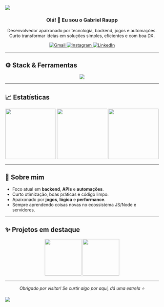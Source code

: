 <!-- Banner -->
<img src="https://capsule-render.vercel.app/api?type=waving&color=0:00C9FF,100:92FE9D&height=180&section=header&text=Gabriel%20Raupp&fontSize=42&fontColor=ffffff&fontAlignY=35&desc=Backend%20%7C%20Games%20%7C%20Automations&descAlignY=55" />

<h3 align="center">Olá! 👋 Eu sou o Gabriel Raupp</h3>

<p align="center">
  Desenvolvedor apaixonado por tecnologia, backend, jogos e automações.
  Curto transformar ideias em soluções simples, eficientes e com boa DX.
</p>

<p align="center">
  <a href="mailto:gabiraupppimentel@gmail.com@">
    <img alt="Gmail" src="https://img.shields.io/badge/-Gmail-D14836?style=for-the-badge&logo=gmail&logoColor=white"/>
  </a>
  <a href="https://www.instagram.com/raupp.20/">
    <img alt="Instagram" src="https://img.shields.io/badge/-Instagram-E4405F?style=for-the-badge&logo=instagram&logoColor=white"/>
  </a>
  <a href="https://www.linkedin.com/in/gabriel-rp-undefined-5800b6262/">
    <img alt="LinkedIn" src="https://img.shields.io/badge/-LinkedIn-0A66C2?style=for-the-badge&logo=linkedin&logoColor=white"/>
  </a>
</p>

---

## ⚙️ Stack & Ferramentas

<p align="center">
  <img src="https://skillicons.dev/icons?i=html,css,js,nodejs,express,php,python,unity,mysql,postgres,git,linux&perline=6" />
</p>

---

## 📈 Estatísticas

<div align="center">
  <img height="165" src="https://github-readme-stats.vercel.app/api?username=GabrielRaupp&show_icons=true&theme=tokyonight&hide_border=true&count_private=true" />
  <img height="165" src="https://github-readme-stats.vercel.app/api/top-langs/?username=GabrielRaupp&layout=compact&theme=tokyonight&hide_border=true&langs_count=8" />
  <img height="165" src="https://streak-stats.demolab.com?user=GabrielRaupp&theme=tokyonight&hide_border=true" />
</div>

---

## 🚀 Sobre mim

- Foco atual em **backend**, **APIs** e **automações**.  
- Curto otimização, boas práticas e código limpo.  
- Apaixonado por **jogos**, **lógica** e **performance**.  
- Sempre aprendendo coisas novas no ecossistema JS/Node e servidores.

---

## ✨ Projetos em destaque

<div align="center">
  <a href="https://github.com/GabrielRaupp/TCC_Realmente_Finalizado">
    <img height="120" src="https://github-readme-stats.vercel.app/api/pin/?username=GabrielRaupp&repo=TCC_Realmente_Finalizado&theme=tokyonight&hide_border=true" />
  </a>
  <a href="https://github.com/GabrielRaupp/Portifolio_Teste">
    <img height="120" src="https://github-readme-stats.vercel.app/api/pin/?username=GabrielRaupp&repo=Portifolio_Teste&theme=tokyonight&hide_border=true" />
  </a>
</div>


---

<p align="center">
  <i>Obrigado por visitar! Se curtir algo por aqui, dá uma estrela ⭐</i>
</p>

<!-- Footer -->
<img src="https://capsule-render.vercel.app/api?type=waving&color=0:92FE9D,100:00C9FF&height=120&section=footer"/>

